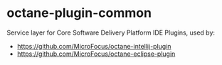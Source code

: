 # octane-plugin-common

Service layer for Core Software Delivery Platform IDE Plugins, used by:
* https://github.com/MicroFocus/octane-intellij-plugin
* https://github.com/MicroFocus/octane-eclipse-plugin
